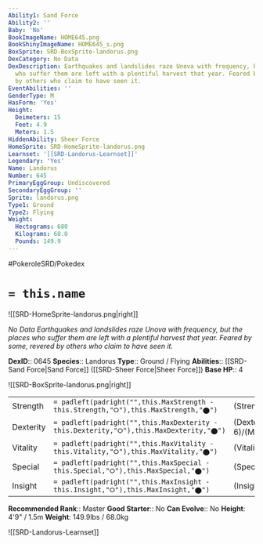 ```yaml
---
Ability1: Sand Force
Ability2: ''
Baby: 'No'
BookImageName: HOME645.png
BookShinyImageName: HOME645_s.png
BoxSprite: SRD-BoxSprite-landorus.png
DexCategory: No Data
DexDescription: Earthquakes and landslides raze Unova with frequency, but the places
  who suffer them are left with a plentiful harvest that year. Feared by some, revered
  by others who claim to have seen it.
EventAbilities: ''
GenderType: M
HasForm: 'Yes'
Height:
  Deimeters: 15
  Feet: 4.9
  Meters: 1.5
HiddenAbility: Sheer Force
HomeSprite: SRD-HomeSprite-landorus.png
Learnset: '[[SRD-Landorus-Learnset]]'
Legendary: 'Yes'
Name: Landorus
Number: 645
PrimaryEggGroup: Undiscovered
SecondaryEggGroup: ''
Sprite: landorus.png
Type1: Ground
Type2: Flying
Weight:
  Hectograms: 680
  Kilograms: 68.0
  Pounds: 149.9
---
```


#PokeroleSRD/Pokedex

# `= this.name`

![[SRD-HomeSprite-landorus.png|right]]

*No Data*
*Earthquakes and landslides raze Unova with frequency, but the places who suffer them are left with a plentiful harvest that year. Feared by some, revered by others who claim to have seen it.*

**DexID**:: 0645
**Species**:: Landorus
**Type**:: Ground / Flying
**Abilities**:: [[SRD-Sand Force|Sand Force]] ([[SRD-Sheer Force|Sheer Force]])
**Base HP**:: 4

![[SRD-BoxSprite-landorus.png|right]]

|           |                                                                                        |                                          |
| --------- | -------------------------------------------------------------------------------------- | ---------------------------------------- |
| Strength  | `= padleft(padright("",this.MaxStrength - this.Strength,"⭘"),this.MaxStrength,"⬤")`    | (Strength::7)/(MaxStrength::7)   |
| Dexterity | `= padleft(padright("",this.MaxDexterity - this.Dexterity,"⭘"),this.MaxDexterity,"⬤")` | (Dexterity:: 6)/(MaxDexterity::6) |
| Vitality  | `= padleft(padright("",this.MaxVitality - this.Vitality,"⭘"),this.MaxVitality,"⬤")`    | (Vitality::5)/(MaxVitality::5)   |
| Special   | `= padleft(padright("",this.MaxSpecial - this.Special,"⭘"),this.MaxSpecial,"⬤")`       | (Special::6)/(MaxSpecial::6)     |
| Insight   | `= padleft(padright("",this.MaxInsight - this.Insight,"⭘"),this.MaxInsight,"⬤")`       | (Insight::5)/(MaxInsight::5)     |

**Recommended Rank**:: Master
**Good Starter**:: No
**Can Evolve**:: No
**Height**: 4'9" / 1.5m
**Weight**: 149.9lbs / 68.0kg

![[SRD-Landorus-Learnset]]